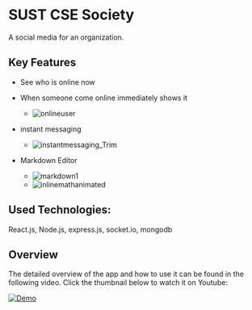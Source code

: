 # SUST CSE Society 

A social media for an organization. 

## Key Features

- See who is online now
- When someone come online immediately shows it
  - ![onlineuser](https://user-images.githubusercontent.com/49305110/145907614-c762b280-48b7-4f29-bef0-3f06295330a4.gif)

- instant messaging
  - ![instantmessaging_Trim](https://user-images.githubusercontent.com/49305110/145908551-4863007b-1403-4fc5-b136-48d66c0612ef.gif)

- Markdown Editor
  - ![markdown1](https://user-images.githubusercontent.com/49305110/145909513-3eec5542-c8ee-4c00-8644-05f111697c5d.gif)
  - ![inlinemathanimated](https://user-images.githubusercontent.com/49305110/145910753-2fb3fd12-4b21-45c6-b2fb-9212363f47c2.gif)


##  Used Technologies:

React.js, Node.js, express.js, socket.io, mongodb

## Overview
The detailed overview of the app and how to use it can be found in the following video. Click the thumbnail below to watch it on Youtube:

[![Demo](https://img.youtube.com/vi/jVkZpumILq4/0.jpg)](https://youtu.be/jVkZpumILq4)

